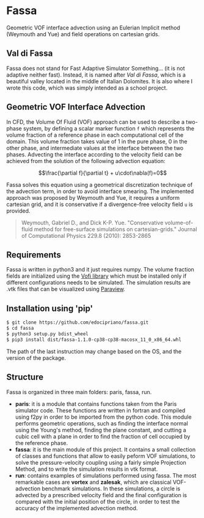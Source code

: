 # Fassa
Geometric VOF interface advection using an Eulerian Implicit method (Weymouth and Yue) and field operations on cartesian grids.

## Val di Fassa
Fassa does not stand for Fast Adaptive Simulator Something... (it is not adaptive neither fast). Instead, it is named after *Val di Fassa*, which is a beautiful valley located in the middle of Italian Dolomites. It is also where I wrote this code, which was simply intended as a school project.

## Geometric VOF Interface Advection
In CFD, the Volume Of Fluid (VOF) approach can be used to describe a two-phase system, by defining a scalar marker function ``f`` which represents the volume fraction of a reference phase in each computational cell of the domain. This volume fraction takes value of 1 in the pure phase, 0 in the other phase, and intermediate values at the interface between the two phases.
Advecting the interface according to the velocity field can be achieved from the solution of the following advection equation:
```math
\frac{\partial f}{\partial t} + u\cdot\nabla(f)=0
```  
Fassa solves this equation using a geometrical discretization technique of the advection term, in order to avoid interface smearing. The implemented approach was proposed by Weymouth and Yue, it requires a uniform cartesian grid, and it is conservative if a divergence-free velocity field ``u`` is provided.
> Weymouth, Gabriel D., and Dick K-P. Yue. "Conservative volume-of-fluid method for free-surface simulations on cartesian-grids." Journal of Computational Physics 229.8 (2010): 2853-2865

## Requirements
Fassa is written in python3 and it just requires numpy.
The volume fraction fields are initialized using the [Vofi library](https://github.com/VOFTracking/Vofi) which must be installed only if different configurations needs to be simulated.
The simulation results are .vtk files that can be visualized using [Paraview](https://www.paraview.org).

## Installation using 'pip'
```sh
$ git clone https://github.com/edocipriano/fassa.git
$ cd fassa
$ python3 setup.py bdist_wheel
$ pip3 install dist/fassa-1.1.0-cp38-cp38-macosx_11_0_x86_64.whl
```

The path of the last instruction may change based on the OS, and the version of the package.

## Structure
Fassa is organized in three main folders: paris, fassa, run.
* **paris**: it is a module that contains functions taken from the Paris simulator code. These functions are written in fortran and compiled using f2py in order to be imported from the python code. This module performs geometric operations, such as finding the interface normal using the Young's method, finding the plane constant, and cutting a cubic cell with a plane in order to find the fraction of cell occupied by the reference phase.
* **fassa**: it is the main module of this project. It contains a small collection of classes and functions that allow to easily peform VOF simulations, to solve the pressure-velocity coupling using a fairly simple Projection Method, and to write the simulation results in vtk format.
* **run**: contains examples of simulations performed using fassa. The most remarkable cases are **vortex** and **zalesak**, which are classical VOF-advection benchmark simulations. In these simulations, a circle is advected by a prescribed velocity field and the final configuration is compared with the initial position of the circle, in order to test the accuracy of the implemented advection method.


